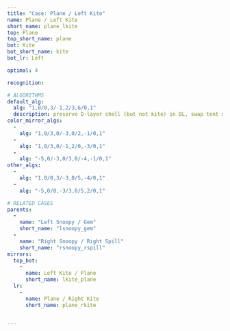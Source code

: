 ```yaml
---
title: "Case: Plane / Left Kite"
name: Plane / Left Kite
short_name: plane_lkite
top: Plane
top_short_name: plane
bot: Kite
bot_short_name: kite
bot_lr: Left

optimal: 4

recognition:

# ALGORITHMS
default_alg:
  alg: "1,0/0,3/-1,2/3,6/0,1"
  description: preserve D-layer shell (but not kite) in DL, swap tent on top with edge on bottom to form snoopy/gem
color_mirror_algs:
  -
    alg: "1,0/3,0/-3,0/2,-1/0,1"
  -
    alg: "1,0/3,0/-1,2/0,-3/0,1"
  -
    alg: "-5,0/-3,0/3,0/-4,-1/0,1"
other_algs:
  -
    alg: "1,0/0,3/-3,0/5,-4/0,1"
  -
    alg: "-5,0/0,-3/3,0/5,2/0,1"

# RELATED CASES
parents:
  -
    name: "Left Snoopy / Gem"
    short_name: "lsnoopy_gem"
  -
    name: "Right Snoopy / Right Spill"
    short_name: "rsnoopy_rspill"
mirrors:
  top_bot:
    -
      name: Left Kite / Plane
      short_name: lkite_plane
  lr:
    -
      name: Plane / Right Kite
      short_name: plane_rkite


---
```



